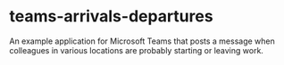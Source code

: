 # teams-arrivals-departures
An example application for Microsoft Teams that posts a message when colleagues in various locations are probably starting or leaving work.
